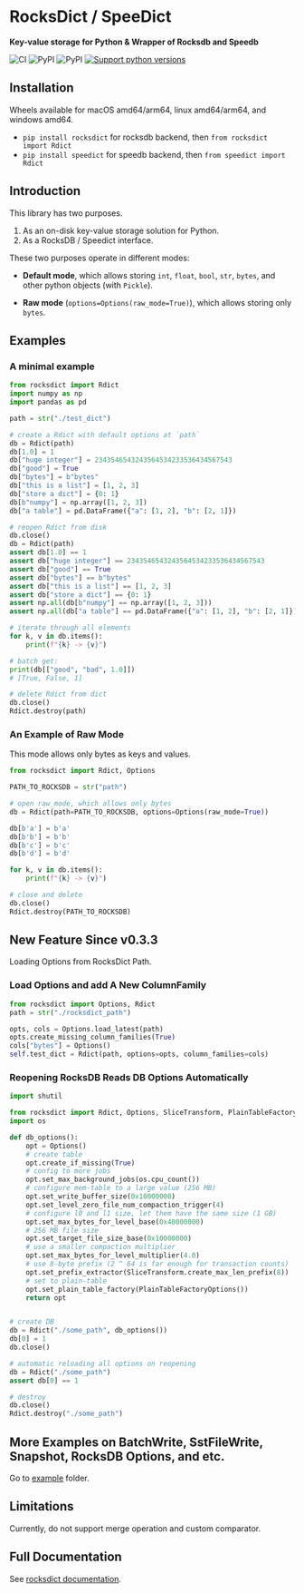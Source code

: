 # RocksDict / SpeeDict

**Key-value storage for Python & Wrapper of Rocksdb and Speedb**

![CI](https://github.com/Congyuwang/RocksDict/actions/workflows/CI.yml/badge.svg)
![PyPI](https://img.shields.io/pypi/dm/rocksdict)
![PyPI](https://img.shields.io/pypi/wheel/rocksdict)
[![Support python versions](https://img.shields.io/pypi/pyversions/rocksdict.svg)](https://pypi.org/project/rocksdict/)

## Installation

Wheels available for macOS amd64/arm64, linux amd64/arm64, and windows amd64.

- `pip install rocksdict` for rocksdb backend, then `from rocksdict import Rdict`
- `pip install speedict` for speedb backend, then `from speedict import Rdict`

## Introduction

This library has two purposes.

1. As an on-disk key-value storage solution for Python.
2. As a RocksDB / Speedict interface.

These two purposes operate in different modes:

- **Default mode**, which allows storing `int`, `float`,
  `bool`, `str`, `bytes`, and other python objects (with `Pickle`).

- **Raw mode** (`options=Options(raw_mode=True)`),
  which allows storing only `bytes`.

## Examples

### A minimal example

```python
from rocksdict import Rdict
import numpy as np
import pandas as pd

path = str("./test_dict")

# create a Rdict with default options at `path`
db = Rdict(path)
db[1.0] = 1
db["huge integer"] = 2343546543243564534233536434567543
db["good"] = True
db["bytes"] = b"bytes"
db["this is a list"] = [1, 2, 3]
db["store a dict"] = {0: 1}
db[b"numpy"] = np.array([1, 2, 3])
db["a table"] = pd.DataFrame({"a": [1, 2], "b": [2, 1]})

# reopen Rdict from disk
db.close()
db = Rdict(path)
assert db[1.0] == 1
assert db["huge integer"] == 2343546543243564534233536434567543
assert db["good"] == True
assert db["bytes"] == b"bytes"
assert db["this is a list"] == [1, 2, 3]
assert db["store a dict"] == {0: 1}
assert np.all(db[b"numpy"] == np.array([1, 2, 3]))
assert np.all(db["a table"] == pd.DataFrame({"a": [1, 2], "b": [2, 1]}))

# iterate through all elements
for k, v in db.items():
    print(f"{k} -> {v}")

# batch get:
print(db[["good", "bad", 1.0]])
# [True, False, 1]

# delete Rdict from dict
db.close()
Rdict.destroy(path)
```

### An Example of Raw Mode

This mode allows only bytes as keys and values.

```python
from rocksdict import Rdict, Options

PATH_TO_ROCKSDB = str("path")

# open raw_mode, which allows only bytes
db = Rdict(path=PATH_TO_ROCKSDB, options=Options(raw_mode=True))

db[b'a'] = b'a'
db[b'b'] = b'b'
db[b'c'] = b'c'
db[b'd'] = b'd'

for k, v in db.items():
    print(f"{k} -> {v}")

# close and delete
db.close()
Rdict.destroy(PATH_TO_ROCKSDB)
```

## New Feature Since v0.3.3

Loading Options from RocksDict Path.

### Load Options and add A New ColumnFamily

```python
from rocksdict import Options, Rdict
path = str("./rocksdict_path")

opts, cols = Options.load_latest(path)
opts.create_missing_column_families(True)
cols["bytes"] = Options()
self.test_dict = Rdict(path, options=opts, column_families=cols)
```

### Reopening RocksDB Reads DB Options Automatically

```python
import shutil

from rocksdict import Rdict, Options, SliceTransform, PlainTableFactoryOptions
import os

def db_options():
    opt = Options()
    # create table
    opt.create_if_missing(True)
    # config to more jobs
    opt.set_max_background_jobs(os.cpu_count())
    # configure mem-table to a large value (256 MB)
    opt.set_write_buffer_size(0x10000000)
    opt.set_level_zero_file_num_compaction_trigger(4)
    # configure l0 and l1 size, let them have the same size (1 GB)
    opt.set_max_bytes_for_level_base(0x40000000)
    # 256 MB file size
    opt.set_target_file_size_base(0x10000000)
    # use a smaller compaction multiplier
    opt.set_max_bytes_for_level_multiplier(4.0)
    # use 8-byte prefix (2 ^ 64 is far enough for transaction counts)
    opt.set_prefix_extractor(SliceTransform.create_max_len_prefix(8))
    # set to plain-table
    opt.set_plain_table_factory(PlainTableFactoryOptions())
    return opt


# create DB
db = Rdict("./some_path", db_options())
db[0] = 1
db.close()

# automatic reloading all options on reopening
db = Rdict("./some_path")
assert db[0] == 1

# destroy
db.close()
Rdict.destroy("./some_path")
```

## More Examples on BatchWrite, SstFileWrite, Snapshot, RocksDB Options, and etc.

Go to [example](https://github.com/Congyuwang/RocksDict/tree/main/examples) folder.

## Limitations

Currently, do not support merge operation and custom comparator.

## Full Documentation

See [rocksdict documentation](https://congyuwang.github.io/RocksDict/rocksdict.html).
